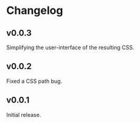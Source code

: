# Changelog

## v0.0.3

Simplifying the user-interface of the resulting CSS.

## v0.0.2

Fixed a CSS path bug.

## v0.0.1

Initial release.
